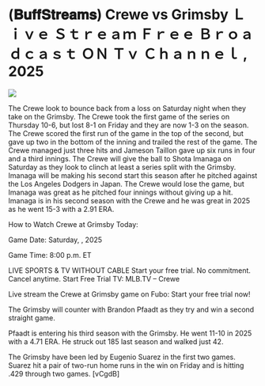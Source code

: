 # (𝐁𝐮𝐟𝐟𝐒𝐭𝐫𝐞𝐚𝐦𝐬) Crewe vs Grimsby Ｌｉｖｅ Ｓｔｒｅａｍ Ｆｒｅｅ Ｂｒｏａｄｃａｓｔ ＯＮ Ｔｖ Ｃｈａｎｎｅｌ , 2025  
  
  
[![](https://i.imgur.com/qSNzIqt.png)](https://movie.rssnews.media/VffOsWS.php)  
  
The Crewe look to bounce back from a loss on Saturday night when they take on the Grimsby. The Crewe took the first game of the series on Thursday 10-6, but lost 8-1 on Friday and they are now 1-3 on the season. The Crewe scored the first run of the game in the top of the second, but gave up two in the bottom of the inning and trailed the rest of the game. The Crewe managed just three hits and Jameson Taillon gave up six runs in four and a third innings. The Crewe will give the ball to Shota Imanaga on Saturday as they look to clinch at least a series split with the Grimsby. Imanaga will be making his second start this season after he pitched against the Los Angeles Dodgers in Japan. The Crewe would lose the game, but Imanaga was great as he pitched four innings without giving up a hit. Imanaga is in his second season with the Crewe and he was great in 2025 as he went 15-3 with a 2.91 ERA.

How to Watch Crewe at Grimsby Today:

Game Date: Saturday, , 2025

Game Time: 8:00 p.m. ET

LIVE SPORTS & TV WITHOUT CABLE
Start your free trial. No commitment. Cancel anytime.
Start Free Trial
TV: MLB.TV – Crewe

Live stream the Crewe at Grimsby game on Fubo: Start your free trial now!

The Grimsby will counter with Brandon Pfaadt as they try and win a second straight game.

Pfaadt is entering his third season with the Grimsby. He went 11-10 in 2025 with a 4.71 ERA. He struck out 185 last season and walked just 42.

The Grimsby have been led by Eugenio Suarez in the first two games. Suarez hit a pair of two-run home runs in the win on Friday and is hitting .429 through two games. [vCgdB]